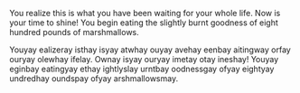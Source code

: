 You realize this is what you have been waiting for your whole life. Now is your
time to shine! You begin eating the slightly burnt goodness of eight hundred pounds of marshmallows.

Youyay ealizeray isthay isyay atwhay ouyay avehay eenbay aitingway orfay ouryay
olewhay ifelay. Ownay isyay ouryay imetay otay ineshay! Youyay eginbay
eatingyay ethay ightlyslay urntbay oodnessgay ofyay eightyay undredhay
oundspay ofyay arshmallowsmay.